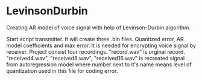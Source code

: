 # LevinsonDurbin
Creating AR model of voice signal with help of Levinson-Durbin algorithm.

Start script transmitter. It will create three .bin files. Quantized error, AR model coefficients and max error. 
It is needed for encrypting voice signal by receiver. Project consist four recordings. "record.wav" is orginal record. 
"received4.wav", "received8.wav", "received16.wav"  is recreated signal from autoregression model where number next to it's name 
means level of quantization used in this file for coding error.
